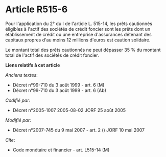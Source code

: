 # Article R515-6

Pour l'application du 2° du I de l'article L. 515-14, les prêts cautionnés éligibles à l'actif des sociétés de crédit foncier
sont les prêts dont un établissement de crédit ou une entreprise d'assurances détenant des capitaux propres d'au moins 12
millions d'euros est caution solidaire.

Le montant total des prêts cautionnés ne peut dépasser 35 % du montant total de l'actif des sociétés de crédit foncier.

**Liens relatifs à cet article**

_Anciens textes_:

  - Décret n°99-710 du 3 août 1999 - art. 6 (M)
  - Décret n°99-710 du 3 août 1999 - art. 6 (Ab)

_Codifié par_:

  - Décret n°2005-1007 2005-08-02 JORF 25 août 2005

_Modifié par_:

  - Décret n°2007-745 du 9 mai 2007 - art. 2 () JORF 10 mai 2007

_Cite_:

  - Code monétaire et financier - art. L515-14 (M)
